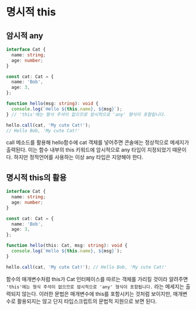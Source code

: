 # 명시적 this

## 암시적 any

```ts
interface Cat {
  name: string;
  age: number;
}

const cat: Cat = {
  name: 'Bob',
  age: 3,
};

function hello(msg: string): void {
  console.log(`Hello ${this.name}, ${msg}`);
} // 'this'에는 형식 주석이 없으므로 암시적으로 'any' 형식이 포함됩니다.

hello.call(cat, 'My cute Cat!');
// Hello Bob, 'My cute Cat!'
```

call 메소드를 활용해 hello함수에 cat 객체를 넣어주면 콘솔에는 정상적으로 메세지가 출력된다. 이는 함수 내부의 this 키워드에 암시적으로 any 타입이 지정되었기 때문이다. 하지만 정적언어를 사용하는 이상 any 타입은 지양해야 한다.

## 명시적 this의 활용

```ts
interface Cat {
  name: string;
  age: number;
}

const cat: Cat = {
  name: 'Bob',
  age: 3,
};

function hello(this: Cat, msg: string): void {
  console.log(`Hello ${this.name}, ${msg}`);
}

hello.call(cat, 'My cute Cat!'); // Hello Bob, 'My cute Cat!'
```

함수의 매개변수처럼 this가 Cat 인터페이스를 따르는 객체를 가리킬 것이라 알려주면 `'this'에는 형식 주석이 없으므로 암시적으로 'any' 형식이 포함됩니다.` 라는 메세지는 출력되지 않는다. 이러한 문법은 매개변수에 this를 포함시키는 것처럼 보이지만, 매개변수로 활용되지는 않고 단지 타입스크립트의 문법적 지원으로 보면 된다.
